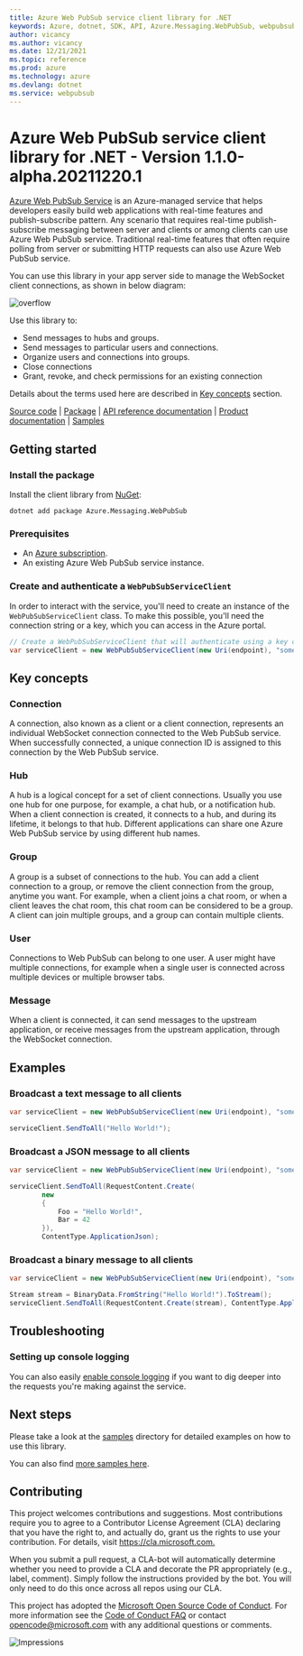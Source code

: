 ```yaml
---
title: Azure Web PubSub service client library for .NET
keywords: Azure, dotnet, SDK, API, Azure.Messaging.WebPubSub, webpubsub
author: vicancy
ms.author: vicancy
ms.date: 12/21/2021
ms.topic: reference
ms.prod: azure
ms.technology: azure
ms.devlang: dotnet
ms.service: webpubsub
---
```

# Azure Web PubSub service client library for .NET - Version 1.1.0-alpha.20211220.1 


[Azure Web PubSub Service](https://aka.ms/awps/doc) is an Azure-managed service that helps developers easily build web applications with real-time features and publish-subscribe pattern. Any scenario that requires real-time publish-subscribe messaging between server and clients or among clients can use Azure Web PubSub service. Traditional real-time features that often require polling from server or submitting HTTP requests can also use Azure Web PubSub service.

You can use this library in your app server side to manage the WebSocket client connections, as shown in below diagram:

![overflow](https://user-images.githubusercontent.com/668244/140014067-25a00959-04dc-47e8-ac25-6957bd0a71ce.png)

Use this library to:

- Send messages to hubs and groups.
- Send messages to particular users and connections.
- Organize users and connections into groups.
- Close connections
- Grant, revoke, and check permissions for an existing connection

Details about the terms used here are described in [Key concepts](#key-concepts) section.

[Source code](https://github.com/Azure/azure-sdk-for-net/blob/main/sdk/webpubsub/Azure.Messaging.WebPubSub/src) |
[Package](https://www.nuget.org/packages/Azure.Messaging.WebPubSub) |
[API reference documentation](https://aka.ms/awps/sdk/csharp) |
[Product documentation](https://aka.ms/awps/doc) |
[Samples][samples_ref]

## Getting started

### Install the package

Install the client library from [NuGet](https://www.nuget.org/):

```dotnetcli
dotnet add package Azure.Messaging.WebPubSub
```

### Prerequisites

- An [Azure subscription][azure_sub].
- An existing Azure Web PubSub service instance.

### Create and authenticate a `WebPubSubServiceClient`

In order to interact with the service, you'll need to create an instance of the `WebPubSubServiceClient` class. To make this possible, you'll need the connection string or a key, which you can access in the Azure portal.

```C# Snippet:WebPubSubAuthenticate
// Create a WebPubSubServiceClient that will authenticate using a key credential.
var serviceClient = new WebPubSubServiceClient(new Uri(endpoint), "some_hub", new AzureKeyCredential(key));
```

## Key concepts

### Connection

A connection, also known as a client or a client connection, represents an individual WebSocket connection connected to the Web PubSub service. When successfully connected, a unique connection ID is assigned to this connection by the Web PubSub service.

### Hub

A hub is a logical concept for a set of client connections. Usually you use one hub for one purpose, for example, a chat hub, or a notification hub. When a client connection is created, it connects to a hub, and during its lifetime, it belongs to that hub. Different applications can share one Azure Web PubSub service by using different hub names.

### Group

A group is a subset of connections to the hub. You can add a client connection to a group, or remove the client connection from the group, anytime you want. For example, when a client joins a chat room, or when a client leaves the chat room, this chat room can be considered to be a group. A client can join multiple groups, and a group can contain multiple clients.

### User

Connections to Web PubSub can belong to one user. A user might have multiple connections, for example when a single user is connected across multiple devices or multiple browser tabs.

### Message

When a client is connected, it can send messages to the upstream application, or receive messages from the upstream application, through the WebSocket connection.

## Examples

### Broadcast a text message to all clients

```C# Snippet:WebPubSubHelloWorld
var serviceClient = new WebPubSubServiceClient(new Uri(endpoint), "some_hub", new AzureKeyCredential(key));

serviceClient.SendToAll("Hello World!");
```

### Broadcast a JSON message to all clients

```C# Snippet:WebPubSubSendJson
var serviceClient = new WebPubSubServiceClient(new Uri(endpoint), "some_hub", new AzureKeyCredential(key));

serviceClient.SendToAll(RequestContent.Create(
        new
        {
            Foo = "Hello World!",
            Bar = 42
        }),
        ContentType.ApplicationJson);
```

### Broadcast a binary message to all clients

```C# Snippet:WebPubSubSendBinary
var serviceClient = new WebPubSubServiceClient(new Uri(endpoint), "some_hub", new AzureKeyCredential(key));

Stream stream = BinaryData.FromString("Hello World!").ToStream();
serviceClient.SendToAll(RequestContent.Create(stream), ContentType.ApplicationOctetStream);
```

## Troubleshooting

### Setting up console logging

You can also easily [enable console logging](https://github.com/Azure/azure-sdk-for-net/blob/main/sdk/core/Azure.Core/samples/Diagnostics.md#logging) if you want to dig deeper into the requests you're making against the service.

## Next steps

Please take a look at the
[samples][samples_ref]
directory for detailed examples on how to use this library.

You can also find [more samples here][awps_sample].

## Contributing

This project welcomes contributions and suggestions.
Most contributions require you to agree to a Contributor License Agreement (CLA) declaring that you have the right to, and actually do, grant us the rights to use your contribution.
For details, visit <https://cla.microsoft.com.>

When you submit a pull request, a CLA-bot will automatically determine whether you need to provide a CLA and decorate the PR appropriately (e.g., label, comment).
Simply follow the instructions provided by the bot.
You will only need to do this once across all repos using our CLA.

This project has adopted the [Microsoft Open Source Code of Conduct](https://opensource.microsoft.com/codeofconduct/).
For more information see the [Code of Conduct FAQ](https://opensource.microsoft.com/codeofconduct/faq/) or contact [opencode@microsoft.com](mailto:opencode@microsoft.com) with any additional questions or comments.

![Impressions](https://azure-sdk-impressions.azurewebsites.net/api/impressions/azure-sdk-for-net%2Fsdk%2Ftemplate%2FAzure.Template%2FREADME.png)

[azure_sub]: https://azure.microsoft.com/free/dotnet/
[samples_ref]: https://github.com/Azure/azure-sdk-for-net/blob/main/sdk/webpubsub/Azure.Messaging.WebPubSub/tests/Samples/
[awps_sample]: https://github.com/Azure/azure-webpubsub/tree/main/samples/csharp


